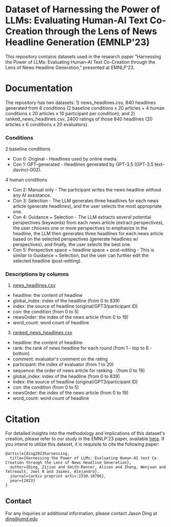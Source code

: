 # Dataset of Harnessing the Power of LLMs: Evaluating Human-AI Text Co-Creation through the Lens of News Headline Generation (EMNLP'23)

This repository contains datasets used in the research paper "Harnessing the Power of LLMs: Evaluating Human-AI Text Co-Creation through the Lens of News Headline Generation," presented at EMNLP'23.

# Documentation

The repository has two datasets: 1) news_headlines.csv, 840 headlines generated from 6 conditions (2 baseline conditions x 20 articles + 4 human conditions x 20 articles x 10 participant per condition); and 2) ranked_news_headlines.csv, 2400 ratings of those 840 headlines (20 articles x 6 conditions x 20 evaluators).

### Conditions
2 baseline conditions
- Con 0: Original - Headlines used by online media.
- Con 1: GPT-generated - Headlines generated by GPT-3.5 (GPT-3.5 text-davinci-002).

4 human conditions
- Con 2: Manual only - The participant writes the news headline without any AI assistance.
- Con 3: Selection - The LLM generates three headlines for each news article (generate headlines), and the user selects the most appropriate one.
- Con 4: Guidance + Selection - The LLM extracts several potential perspectives (keywords) from each news article (extract perspectives), the user chooses one or more perspectives to emphasize in the headline, the LLM then generates three headlines for each news article based on the selected perspectives (generate headlines w/ perspectives), and finally, the user selects the best one.
- Con 5: Perspective space + headline space + post-editing - This is similar to Guidance + Selection, but the user can further edit the selected headline (post-editing).

### Descriptions by columns

1) [news_headlines.csv](https://github.com/JsnDg/EMNLP23-LLM-headline/blob/main/news_headlines.csv)
- headline: the content of headline
- global_index: index of the headline (from 0 to 839)
- index: the source of headline (original/GPT3/participant ID)
- con: the condition (from 0 to 5)
- newsOrder: the index of the news article (from 0 to 19)
- word_count: word count of headline

3) [ranked_news_headlines.csv](https://github.com/JsnDg/EMNLP23-LLM-headline/blob/main/ranked_news_headlines.csv)
- headline: the content of headline
- rank: the rank of news headline for each round (from 1 - top to 6 - bottom)
- comment: evaluator's comment on the rating
- participant: the index of evaluator (from 1 to 20)
- sequence: the order of news article for ranking （from 0 to 19)
- global_index: index of the headline (from 0 to 839)
- index: the source of headline (original/GPT3/participant ID)
- con: the condition (from 0 to 5)
- newsOrder: the index of the news article (from 0 to 19)
- word_count: word count of headline

# Citation

For detailed insights into the methodology and implications of this dataset's creation, please refer to our study in the EMNLP'23 paper, available [here](https://arxiv.org/pdf/2310.10706.pdf). If you intend to utilize this dataset, it is requisite to cite the following paper:

```
@article{ding2023harnessing,
  title={Harnessing the Power of LLMs: Evaluating Human-AI text Co-Creation through the Lens of News Headline Generation},
  author={Ding, Zijian and Smith-Renner, Alison and Zhang, Wenjuan and Tetreault, Joel R and Jaimes, Alejandro},
  journal={arXiv preprint arXiv:2310.10706},
  year={2023}
}
```

## Contact

For any inquiries or additional information, please contact Jason Ding at ding@umd.edu
